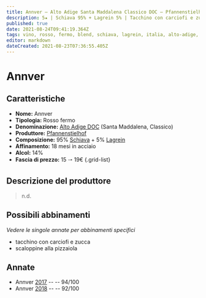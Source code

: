```yaml
---
title: Annver – Alto Adige Santa Maddalena Classico DOC – Pfannenstielhof – Alto-Adige (IT) – 15 🠒 19€
description: 5★ | Schiava 95% + Lagrein 5% | Tacchino con carciofi e zucca – Scaloppine alla pizzaiola
published: true
date: 2021-08-24T09:41:19.364Z
tags: vino, rosso, fermo, blend, schiava, lagrein, italia, alto-adige, tacchino con carciofi e zucca, scaloppine alla pizzaiola, 15 🠒 19€, 5 stelle
editor: markdown
dateCreated: 2021-08-23T07:36:55.405Z
---
```


# Annver

## Caratteristiche
- **Nome:** Annver
- **Tipologia:** Rosso fermo 
- **Denominazione:** [Alto Adige DOC](/denominazioni/Italia/Alto-Adige/DOC/Alto-Adige) (Santa Maddalena, Classico)
- **Produttore:** [Pfannenstielhof](/produttori/Italia/Alto-Adige/Pfannenstielhof) 
- **Composizione:** 95% [Schiava](/vitigni/Italia/bacca-nera/schiava) + 5% [Lagrein](/vitigni/Italia/bacca-nera/lagrein)
- **Affinamento:** 18 mesi in acciaio
- **Alcol:** 14%
- **Fascia di prezzo:** 15 🠒 19€
{.grid-list}

## Descrizione del produttore

> n.d.


## Possibili abbinamenti
*Vedere le singole annate per abbinamenti specifici*

- tacchino con carciofi e zucca
- scaloppine alla pizzaiola

## Annate
- Annver [2017](/vini/Italia/Alto-Adige/Pfannenstielhof/Annver/2017) -- <span class="star-5"></span> -- 94/100
- Annver [2018](/vini/Italia/Alto-Adige/Pfannenstielhof/Annver/2018) -- <span class="star-5"></span> -- 92/100
 
 